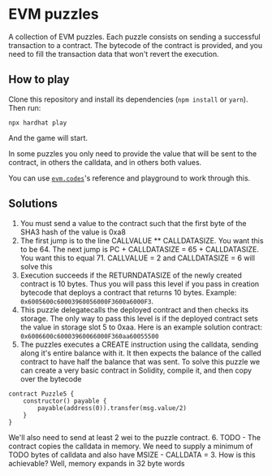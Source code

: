 # EVM puzzles

A collection of EVM puzzles. Each puzzle consists on sending a successful transaction to a contract. The bytecode of the contract is provided, and you need to fill the transaction data that won't revert the execution.

## How to play

Clone this repository and install its dependencies (`npm install` or `yarn`). Then run:

```
npx hardhat play
```

And the game will start.

In some puzzles you only need to provide the value that will be sent to the contract, in others the calldata, and in others both values.

You can use [`evm.codes`](https://www.evm.codes/)'s reference and playground to work through this.

## Solutions
1. You must send a value to the contract such that the first byte of the SHA3 hash of the value is 0xa8
2. The first jump is to the line CALLVALUE ** CALLDATASIZE. You want this to be 64. The next jump is PC + CALLDATASIZE = 65 + CALLDATASIZE. You want this to equal 71. CALLVALUE = 2 and CALLDATASIZE = 6 will solve this
3. Execution succeeds if the RETURNDATASIZE of the newly created contract is 10 bytes. Thus you will pass this level if you pass in creation bytecode that deploys a contract that returns 10 bytes. Example: `0x6005600c60003960056000F3600a6000F3`.
4. This puzzle delegatecalls the deployed contract and then checks its storage. The only way to pass this level is if the deployed contract sets the value in storage slot
5 to 0xaa. Here is an example solution contract: `0x6006600c60003960066000F360aa60055500`
5. The puzzles executes a CREATE instruction using the calldata, sending along it's entire balance with it. It then expects the balance of the called contract to have
half the balance that was sent. To solve this puzzle we can create a very basic contract in Solidity, compile it, and then copy over the bytecode
```
contract Puzzle5 {
    constructor() payable {
        payable(address(0)).transfer(msg.value/2)
    }
}
```
We'll also need to send at least 2 wei to the puzzle contract.
6. TODO - The contract copies the calldata in memory. We need to supply a minimum of TODO bytes of calldata and also have MSIZE - CALLDATA = 3. How is this achievable? Well, memory expands in 32 byte words